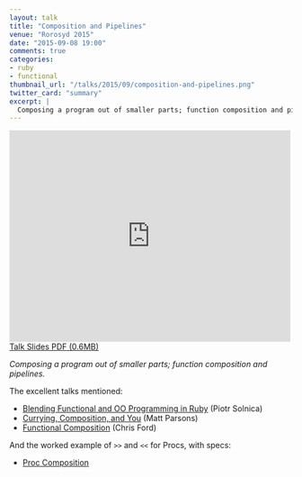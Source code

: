 ```yaml
---
layout: talk
title: "Composition and Pipelines"
venue: "Rorosyd 2015"
date: "2015-09-08 19:00"
comments: true
categories:
- ruby
- functional
thumbnail_url: "/talks/2015/09/composition-and-pipelines.png"
twitter_card: "summary"
excerpt: |
  Composing a program out of smaller parts; function composition and pipelines.
---
```


<div class="pdf">
  <iframe src="https://player.vimeo.com/video/138642247?byline=0&portrait=0" width="500" height="376" frameborder="0" webkitallowfullscreen mozallowfullscreen allowfullscreen></iframe>
  <a href="/talks/2015/09/composition-and-pipelines.pdf">
    <span>Talk Slides PDF (0.6MB)</span>
  </a>
</div>

*Composing a program out of smaller parts; function composition and pipelines.*

The excellent talks mentioned:

* [Blending Functional and OO Programming in Ruby](https://speakerdeck.com/solnic/blending-functional-and-oo-programming-in-ruby) (Piotr Solnica)
* [Currying, Composition, and You](http://www.parsonsmatt.org/currb/#/7) (Matt Parsons)
* [Functional Composition](http://www.infoq.com/presentations/music-functional-language) (Chris Ford)

And the worked example of `>>` and `<<` for Procs, with specs:

* [Proc Composition](https://gist.github.com/damncabbage/cdf71ec519db01f2f64b)

